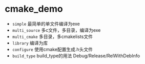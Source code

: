 # cmake_demo

- `simple` 最简单的单文件编译为exe
- `multi_source` 多c文件，多目录，编译为exe
- `multi_cmake` 多目录，多cmakelists文件
- `library` 编译为库
- `configure` 使用cmake配置生成.h头文件
- `build_type` build_type的用法  Debug/Release/RelWithDebInfo

